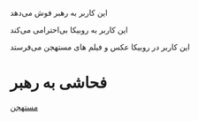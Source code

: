 این کاربر به رهبر فوش می‌دهد

این کاربر به روبیکا بی‌احترامی می‌کند

این کاربر در روبیکا عکس و فیلم های مستهجن می‌فرستد

# فحاشی به رهبر

[مستهجن](https://s8.uupload.ir/files/screenshot_۲۰۲۳۰۸۱۲_۲۱۱۳۴۸_45u.jpg)
